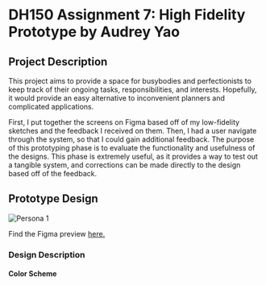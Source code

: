 # DH150 Assignment 7: High Fidelity Prototype by Audrey Yao

## Project Description 

This project aims to provide a space for busybodies and perfectionists to keep track of their ongoing tasks, responsibilities, and interests. Hopefully, it would provide an easy alternative to inconvenient planners and complicated applications. 

First, I put together the screens on Figma based off of my low-fidelity sketches and the feedback I received on them. Then, I had a user navigate through the system, so that I could gain additional feedback. The purpose of this prototyping phase is to evaluate the functionality and usefulness of the designs. This phase is extremely useful, as it provides a way to test out a tangible system, and corrections can be made directly to the design based off of the feedback.  

## Prototype Design 

<img src="https://user-images.githubusercontent.com/57603794/100161635-b0a3d180-2e66-11eb-8709-77351543c459.png" alt="Persona 1">

Find the Figma preview <a href="https://www.figma.com/file/ym7veaY6qmUCSpFVIXEYsY/DH150?node-id=0%3A1">here.</a>

### Design Description

#### Color Scheme
